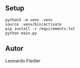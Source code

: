 ## Setup

```
python3 -m venv .venv
source .venv/bin/activate
pip install -r requirements.txt
python main.py
```

## Autor

Leonardo Fiedler